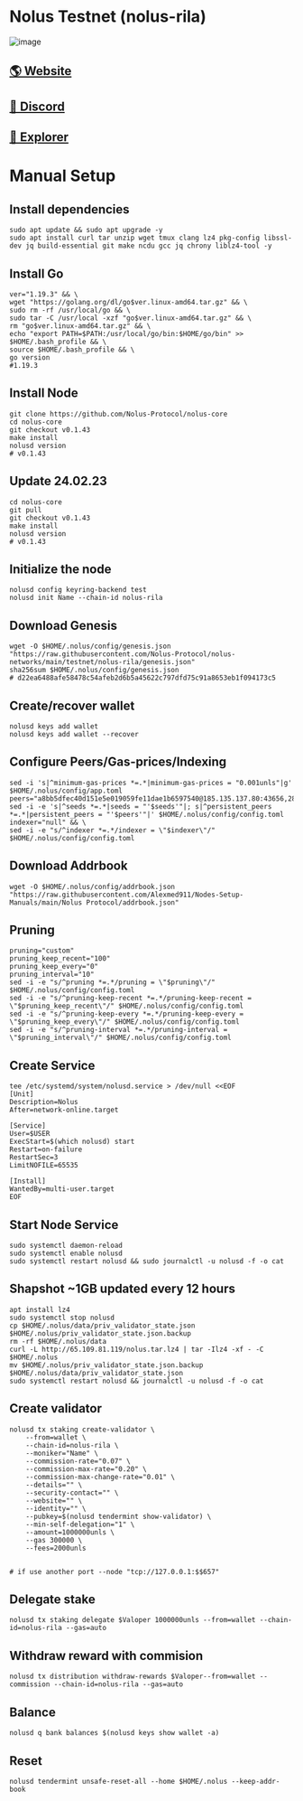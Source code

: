 # Nolus Testnet (nolus-rila)

![image](https://preview.redd.it/d369ysgzmi0a1.jpg?width=1200&format=pjpg&auto=webp&v=enabled&s=c95763057eda098eca6b9d6a475d67626472c52f)

## <a href="https://nolus.io/">🌎 Website </a>
## <a href="https://discord.gg/nolus-protocol">💎 Discord </a>
## <a href="https://nolus.explorers.guru/">🚀 Explorer </a>

# Manual Setup

## Install dependencies
```
sudo apt update && sudo apt upgrade -y
sudo apt install curl tar unzip wget tmux clang lz4 pkg-config libssl-dev jq build-essential git make ncdu gcc jq chrony liblz4-tool -y
```
## Install Go
```
ver="1.19.3" && \
wget "https://golang.org/dl/go$ver.linux-amd64.tar.gz" && \
sudo rm -rf /usr/local/go && \
sudo tar -C /usr/local -xzf "go$ver.linux-amd64.tar.gz" && \
rm "go$ver.linux-amd64.tar.gz" && \
echo "export PATH=$PATH:/usr/local/go/bin:$HOME/go/bin" >> $HOME/.bash_profile && \
source $HOME/.bash_profile && \
go version    
#1.19.3
```
## Install Node

```
git clone https://github.com/Nolus-Protocol/nolus-core
cd nolus-core
git checkout v0.1.43
make install
nolusd version
# v0.1.43
```
## Update 24.02.23

```
cd nolus-core
git pull
git checkout v0.1.43
make install
nolusd version
# v0.1.43
```
## Initialize the node
```
nolusd config keyring-backend test
nolusd init Name --chain-id nolus-rila
```

## Download Genesis
```
wget -O $HOME/.nolus/config/genesis.json "https://raw.githubusercontent.com/Nolus-Protocol/nolus-networks/main/testnet/nolus-rila/genesis.json"
sha256sum $HOME/.nolus/config/genesis.json
# d22ea6488afe58478c54afeb2d6b5a45622c797dfd75c91a8653eb1f094173c5
```
## Create/recover wallet
```
nolusd keys add wallet
nolusd keys add wallet --recover
```

## Configure Peers/Gas-prices/Indexing
```
sed -i 's|^minimum-gas-prices *=.*|minimum-gas-prices = "0.001unls"|g' $HOME/.nolus/config/app.toml
peers="a8bb5dfec40d151e5e019059fe11dae1b6597540@185.135.137.80:43656,28cdf59b342cb19fe488e99fab754ccc90c379e3@185.196.21.104:26656,8c5de077ed97fea13f822e0afa9d5720b1ff7e1d@178.63.8.245:26656,246297e8a811fdfa7926ffd6293f314e3d4a8689@84.46.241.73:26656,618030b8fdbf481fce12c4158a6cf24276ec7e02@164.92.246.148:31656,c247c8d544a5dadfd647b78da330a33af20891d6@194.147.58.90:26656,a953cd150743e269bdbec0924604a71e87a89676@68.183.108.239:26656,538e2a3d6e96cd7bc0635eaa3f8f3695f26503a7@65.108.104.167:21656,cb989bd3f416226bfd71631c0348ea38a1df3ec0@65.109.106.91:23656,1bcd62e9094f47577dfdf7be1f96e0726bfaed5a@65.108.140.109:45656"
sed -i -e 's|^seeds *=.*|seeds = "'$seeds'"|; s|^persistent_peers *=.*|persistent_peers = "'$peers'"|' $HOME/.nolus/config/config.toml
indexer="null" && \
sed -i -e "s/^indexer *=.*/indexer = \"$indexer\"/" $HOME/.nolus/config/config.toml
```
## Download Addrbook
```
wget -O $HOME/.nolus/config/addrbook.json "https://raw.githubusercontent.com/Alexmed911/Nodes-Setup-Manuals/main/Nolus Protocol/addrbook.json"
```
## Pruning
```
pruning="custom"
pruning_keep_recent="100"
pruning_keep_every="0"
pruning_interval="10"
sed -i -e "s/^pruning *=.*/pruning = \"$pruning\"/" $HOME/.nolus/config/config.toml
sed -i -e "s/^pruning-keep-recent *=.*/pruning-keep-recent = \"$pruning_keep_recent\"/" $HOME/.nolus/config/config.toml
sed -i -e "s/^pruning-keep-every *=.*/pruning-keep-every = \"$pruning_keep_every\"/" $HOME/.nolus/config/config.toml
sed -i -e "s/^pruning-interval *=.*/pruning-interval = \"$pruning_interval\"/" $HOME/.nolus/config/config.toml
```
## Create Service
```
tee /etc/systemd/system/nolusd.service > /dev/null <<EOF
[Unit]
Description=Nolus
After=network-online.target

[Service]
User=$USER
ExecStart=$(which nolusd) start
Restart=on-failure
RestartSec=3
LimitNOFILE=65535

[Install]
WantedBy=multi-user.target
EOF
```
## Start Node Service
```
sudo systemctl daemon-reload
sudo systemctl enable nolusd
sudo systemctl restart nolusd && sudo journalctl -u nolusd -f -o cat
```
## Shapshot ~1GB updated every 12 hours
```
apt install lz4
sudo systemctl stop nolusd
cp $HOME/.nolus/data/priv_validator_state.json $HOME/.nolus/priv_validator_state.json.backup
rm -rf $HOME/.nolus/data
curl -L http://65.109.81.119/nolus.tar.lz4 | tar -Ilz4 -xf - -C $HOME/.nolus
mv $HOME/.nolus/priv_validator_state.json.backup $HOME/.nolus/data/priv_validator_state.json
sudo systemctl restart nolusd && journalctl -u nolusd -f -o cat
```
## Create validator
```
nolusd tx staking create-validator \
    --from=wallet \
    --chain-id=nolus-rila \
    --moniker="Name" \
    --commission-rate="0.07" \
    --commission-max-rate="0.20" \
    --commission-max-change-rate="0.01" \
    --details="" \
    --security-contact="" \
    --website="" \
    --identity="" \
    --pubkey=$(nolusd tendermint show-validator) \
    --min-self-delegation="1" \
    --amount=1000000unls \
    --gas 300000 \
    --fees=2000unls 

  
# if use another port --node "tcp://127.0.0.1:$$657"
  ``` 
##  Delegate stake
```
nolusd tx staking delegate $Valoper 1000000unls --from=wallet --chain-id=nolus-rila --gas=auto
```
##  Withdraw reward with commision
```
nolusd tx distribution withdraw-rewards $Valoper--from=wallet --commission --chain-id=nolus-rila --gas=auto
```
##  Balance
```
nolusd q bank balances $(nolusd keys show wallet -a)
```
##  Reset
```
nolusd tendermint unsafe-reset-all --home $HOME/.nolus --keep-addr-book
